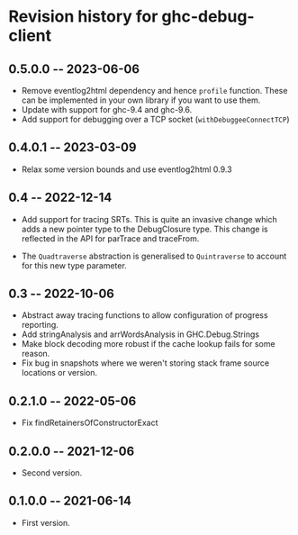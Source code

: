 # Revision history for ghc-debug-client

## 0.5.0.0 -- 2023-06-06

* Remove eventlog2html dependency and hence `profile` function. These can be
  implemented in your own library if you want to use them.
* Update with support for ghc-9.4 and ghc-9.6.
* Add support for debugging over a TCP socket (`withDebuggeeConnectTCP`)


## 0.4.0.1 -- 2023-03-09

* Relax some version bounds and use eventlog2html 0.9.3

## 0.4 -- 2022-12-14

* Add support for tracing SRTs. This is quite an invasive change which adds a new
  pointer type to the DebugClosure type. This change is reflected in the API for
  parTrace and traceFrom.

* The `Quadtraverse` abstraction is generalised to `Quintraverse` to account for
  this new type parameter.

## 0.3 -- 2022-10-06

* Abstract away tracing functions to allow configuration of progress reporting.
* Add stringAnalysis and arrWordsAnalysis in GHC.Debug.Strings
* Make block decoding more robust if the cache lookup fails for some reason.
* Fix bug in snapshots where we weren't storing stack frame source locations or
  version.

## 0.2.1.0 -- 2022-05-06

* Fix findRetainersOfConstructorExact

## 0.2.0.0 -- 2021-12-06

* Second version.

## 0.1.0.0 -- 2021-06-14

* First version.
